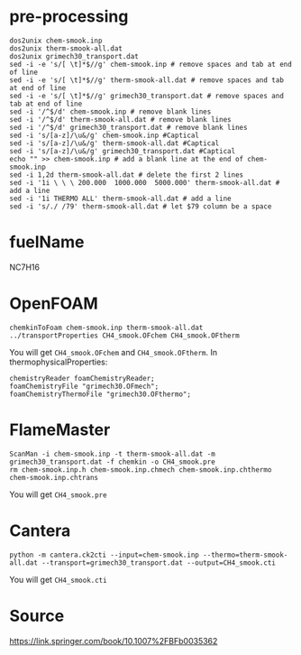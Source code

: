 # pre-processing
```
dos2unix chem-smook.inp
dos2unix therm-smook-all.dat
dos2unix grimech30_transport.dat
sed -i -e 's/[ \t]*$//g' chem-smook.inp # remove spaces and tab at end of line
sed -i -e 's/[ \t]*$//g' therm-smook-all.dat # remove spaces and tab at end of line
sed -i -e 's/[ \t]*$//g' grimech30_transport.dat # remove spaces and tab at end of line
sed -i '/^$/d' chem-smook.inp # remove blank lines
sed -i '/^$/d' therm-smook-all.dat # remove blank lines
sed -i '/^$/d' grimech30_transport.dat # remove blank lines
sed -i 's/[a-z]/\u&/g' chem-smook.inp #Captical
sed -i 's/[a-z]/\u&/g' therm-smook-all.dat #Captical
sed -i 's/[a-z]/\u&/g' grimech30_transport.dat #Captical
echo "" >> chem-smook.inp # add a blank line at the end of chem-smook.inp
sed -i 1,2d therm-smook-all.dat # delete the first 2 lines
sed -i '1i \ \ \ 200.000  1000.000  5000.000' therm-smook-all.dat # add a line
sed -i '1i THERMO ALL' therm-smook-all.dat # add a line
sed -i 's/./ /79' therm-smook-all.dat # let $79 column be a space
```

# fuelName
NC7H16

# OpenFOAM
```
chemkinToFoam chem-smook.inp therm-smook-all.dat ../transportProperties CH4_smook.OFchem CH4_smook.OFtherm
```
You will get `CH4_smook.OFchem` and `CH4_smook.OFtherm`.
In thermophysicalProperties:
```
chemistryReader foamChemistryReader;
foamChemistryFile "grimech30.OFmech";
foamChemistryThermoFile "grimech30.OFthermo";
```

# FlameMaster
```
ScanMan -i chem-smook.inp -t therm-smook-all.dat -m grimech30_transport.dat -f chemkin -o CH4_smook.pre
rm chem-smook.inp.h chem-smook.inp.chmech chem-smook.inp.chthermo chem-smook.inp.chtrans
```
You will get `CH4_smook.pre`

# Cantera
```
python -m cantera.ck2cti --input=chem-smook.inp --thermo=therm-smook-all.dat --transport=grimech30_transport.dat --output=CH4_smook.cti
```
You will get `CH4_smook.cti`

# Source

https://link.springer.com/book/10.1007%2FBFb0035362